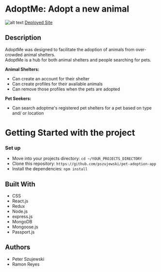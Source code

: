 # AdoptMe: Adopt a new animal
![alt text](./client/src/images/readme-homepage.jpg)
[Deployed Site](https://lit-caverns-27597.herokuapp.com)

## Description

AdoptMe was designed to facilitate the adoption of animals from over-crowded animal shelters.  
AdoptMe is a hub for both animal shelters and people searching for pets. 

**Animal Shelters:** 
* Can create an account for their shelter
* Can create profiles for their available animals
* Can remove those profiles when the pets are adopted

**Pet Seekers:**
* Can search adoptme's registered pet shelters for a pet based on type and/ or location

# Getting Started with the project

### Set up

* Move into your projects directory: `cd ~/YOUR_PROJECTS_DIRECTORY`
* Clone this repository: `https://github.com/pszujewski/pet-adoption-app`
* Install the dependencies: `npm install`

## Built With
* CSS
* React.js
* Redux
* Node.js
* express.js
* MongoDB
* Mongoose.js
* Passport.js

## Authors

* Peter Szujewski
* Ramon Reyes

